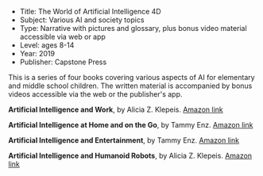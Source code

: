* Title: The World of Artificial Intelligence 4D
* Subject: Various AI and society topics
* Type: Narrative with pictures and glossary, plus bonus video material accessible via web or app
* Level: ages 8-14
* Year: 2019
* Publisher: Capstone Press

This is a series of four books covering various aspects of AI for elementary and middle school children. The written material is accompanied by bonus videos accessible via the web or the publisher's app.

**Artificial Intelligence and Work**, by Alicia Z. Klepeis. [Amazon link](https://www.amazon.com/Artificial-Intelligence-Work-Augmented-Experience/dp/1543554717)

**Artificial Intelligence at Home and on the Go**, by Tammy Enz. [Amazon link](https://www.amazon.com/Artificial-Intelligence-Home-Augmented-Experience/dp/1543554709)

**Artificial Intelligence and Entertainment**, by Tammy Enz. [Amazon link](https://www.amazon.com/Artificial-Intelligence-Entertainment-Augmented-Experience/dp/1543554725)

**Artificial Intelligence and Humanoid Robots**, by Alicia Z. Klepeis. [Amazon link](https://www.amazon.com/Artificial-Intelligence-Humanoid-Robots-Experience/dp/1543554695)

